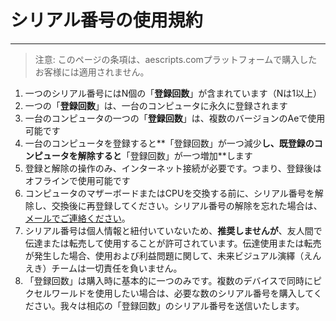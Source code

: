 # シリアル番号の使用規約
------

> 注意: このページの条項は、aescripts.comプラットフォームで購入したお客様には適用されません。

1. 一つのシリアル番号にはN個の「**登録回数**」が含まれています（Nは1以上）
2. 一つの「**登録回数**」は、一台のコンピュータに永久に登録されます
3. 一台のコンピュータの一つの「**登録回数**」は、複数のバージョンのAeで使用可能です
4. 一台のコンピュータを登録すると**「登録回数」が一つ減少**し、既登録のコンピュータを解除すると**「登録回数」が一つ増加**します
5. 登録と解除の操作のみ、インターネット接続が必要です。つまり、登録後はオフラインで使用可能です
6. コンピュータのマザーボードまたはCPUを交換する前に、シリアル番号を解除し、交換後に再登録してください。シリアル番号の解除を忘れた場合は、[メールでご連絡ください](mailto:zzstarsound@gmail.com)。
7. シリアル番号は個人情報と紐付いていないため、**推奨しませんが**、友人間で伝達または転売して使用することが許可されています。伝達使用または転売が発生した場合、使用および利益問題に関して、未来ビジュアル演繹（えんえき）チームは一切責任を負いません。
8. 「登録回数」は購入時に基本的に一つのみです。複数のデバイスで同時にピクセルワールドを使用したい場合は、必要な数のシリアル番号を購入してください。我々は相応の「登録回数」のシリアル番号を送信いたします。